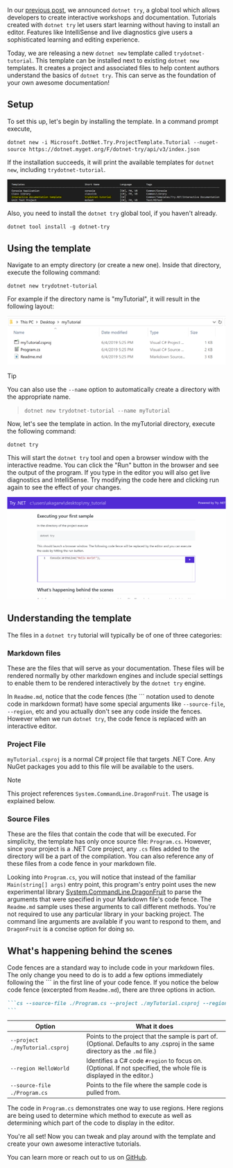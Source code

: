 In our [previous post](https://devblogs.microsoft.com/dotnet/creating-interactive-net-documentation/), we announced `dotnet try`, a global tool which allows developers to create interactive workshops and documentation. Tutorials created with `dotnet try`
let users start learning without having to install an editor. Features like IntelliSense and live diagnostics give users a sophisticated learning and editing experience. 

Today, we are releasing a new `dotnet new` template called `trydotnet-tutorial`. This template can be installed next to existing `dotnet new` templates. It creates a project and associated files to help content authors understand the basics of `dotnet try`. This can serve as the foundation of your own awesome documentation!

## Setup
To set this up, let's begin by installing the template. In a command prompt execute, 
```console
dotnet new -i Microsoft.DotNet.Try.ProjectTemplate.Tutorial --nuget-source https://dotnet.myget.org/F/dotnet-try/api/v3/index.json
```

If the installation succeeds, it will print the available templates for `dotnet new`, including `trydotnet-tutorial`.

![dotnet new templates](dotnet_new.PNG)

Also, you need to install the `dotnet try` global tool, if you haven't already.
```console
dotnet tool install -g dotnet-try
```

## Using the template

Navigate to an empty directory (or create a new one). Inside that directory, execute the following command:
```console
dotnet new trydotnet-tutorial
```

For example if the directory name is "myTutorial", it will result in the following layout:

![Created layout](file_structure.PNG)

> [!TIP]
> You can also use the `--name` option to automatically create a directory with the appropriate name.

> `dotnet new trydotnet-tutorial --name myTutorial`

Now, let's see the template in action. In the myTutorial directory, execute the following command:
```console
dotnet try
```

This will start the `dotnet try` tool and open a browser window with the interactive readme. You can click the "Run" button in the browser and see the output of the program. If you type in the editor you will also get live diagnostics and IntelliSense. Try modifying the code here and clicking run again to see the effect of your changes.

![dotnet try in action](dotnet_try_run.gif)

## Understanding the template

The files in a `dotnet try` tutorial will typically be of one of three categories:

### Markdown files

These are the files that will serve as your documentation. These files will be rendered normally by other markdown engines and include special settings to enable them to be rendered interactively by the `dotnet try` engine.

In `Readme.md`, notice that the code fences (the ``` notation used to denote code in markdown format) have some special arguments like `--source-file`, `--region`, etc and you actually don't see any code inside the fences. However when we run `dotnet try`, the code fence is replaced with an interactive editor.

### Project File

`myTutorial.csproj` is a normal C# project file that targets .NET Core. Any NuGet packages you add to this file will be available to the users.

> [!NOTE]
> This project references `System.CommandLine.DragonFruit`. The usage is explained below.

### Source Files

These are the files that contain the code that will be executed. For simplicity, the template has only once source file: `Program.cs`. However, since your project is a .NET Core project, any `.cs` files added to the directory will be a part of the compilation. You can also reference any of these files from a code fence in your markdown file. 

Looking into `Program.cs`, you will notice that instead of the familiar `Main(string[] args)` entry point, this program's entry point uses the new experimental library [System.CommandLine.DragonFruit](https://github.com/dotnet/command-line-api/wiki/DragonFruit-overview) to parse the arguments that were specified in your Markdown file's code fence. The `Readme.md` sample uses these arguments to call different methods. You're not required to use any particular library in your backing project. The command line arguments are available if you want to respond to them, and `DragonFruit` is a concise option for doing so.

## What's happening behind the scenes

Code fences are a standard way to include code in your markdown files. The only change you need to do is to add a few options immediately following the ``` in the first line of your code fence. If you notice the below code fence (excerpted from `Readme.md`), there are three options in action.

````markdown
```cs --source-file ./Program.cs --project ./myTutorial.csproj --region HelloWorld
```
````


| Option                                 | What it does                                                                                                                |
|----------------------------------------|-----------------------------------------------------------------------------------------------------------------------------|
| `--project ./myTutorial.csproj` | Points to the project that the sample is part of. (Optional. Defaults to any .csproj in the same directory as the `.md` file.) |
| `--region HelloWorld`                        | Identifies a C# code `#region` to focus on. (Optional. If not specified, the whole file is displayed in the editor.)         |
| `--source-file ./Program.cs`  | Points to the file where the sample code is pulled from.  

The code in `Program.cs` demonstrates one way to use regions. Here regions are being used to determine which method to execute as well as determining which part of the code to display in the editor.

You're all set! Now you can tweak and play around with the template and create your own awesome interactive tutorials. 

You can learn more or reach out to us on [GitHub](https://github.com/dotnet/try).
